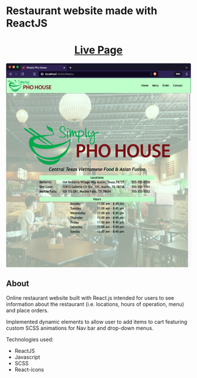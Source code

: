 # Restaurant website made with ReactJS

<h1 align="center">
    <a href="https://restaurant-website-fremen432.netlify.app/" target="_blank">
     Live Page
    </a>
</h1>
<div align="center">
    <!-- <img src="./client/src/assets/images/screenshot.gif" > -->
    <img src="./src/assets/final-screenshots/simplyPho-homepage.png" >
</div>

## About <a name = "about"></a>
Online restaurant website built with React.js intended for users to see information about the restaurant (i.e. locations, hours of operation, menu) and place orders.

Implemented dynamic elements to allow user to add items to cart featuring custom SCSS animations for Nav bar and drop-down menus.

Technologies used: 
- ReactJS
- Javascript
- SCSS
- React-icons
